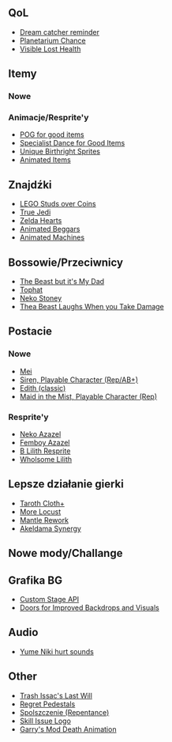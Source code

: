## QoL
* [Dream catcher reminder](https://steamcommunity.com/sharedfiles/filedetails/?id=2505751892)
* [Planetarium Chance](https://steamcommunity.com/sharedfiles/filedetails/?id=2489006943)
* [Visible Lost Health](https://steamcommunity.com/sharedfiles/filedetails/?id=2497320263)

## Itemy

### Nowe

### Animacje/Resprite'y
* [POG for good items](https://steamcommunity.com/sharedfiles/filedetails/?id=2490515687)
* [Specialist Dance for Good Items](https://steamcommunity.com/sharedfiles/filedetails/?id=2575911103)
* [Unique Birthright Sprites](https://steamcommunity.com/sharedfiles/filedetails/?id=2690434875)
* [Animated Items](https://steamcommunity.com/sharedfiles/filedetails/?id=2570913695)

## Znajdźki
* [LEGO Studs over Coins](https://steamcommunity.com/sharedfiles/filedetails/?id=2545704175)
* [True Jedi](https://steamcommunity.com/sharedfiles/filedetails/?id=2773086559)
* [Zelda Hearts](https://steamcommunity.com/sharedfiles/filedetails/?id=2501836327)
* [Animated Beggars](https://steamcommunity.com/sharedfiles/filedetails/?id=2623638283)
* [Animated Machines](https://steamcommunity.com/sharedfiles/filedetails/?id=2647693221)

## Bossowie/Przeciwnicy
* [The Beast but it's My Dad](https://steamcommunity.com/sharedfiles/filedetails/?id=2649074989)
* [Tophat](https://steamcommunity.com/sharedfiles/filedetails/?id=2406535024)
* [Neko Stoney](https://steamcommunity.com/sharedfiles/filedetails/?id=2487913555)
* [Thea Beast Laughs When you Take Damage](https://steamcommunity.com/sharedfiles/filedetails/?id=2751687643)

## Postacie

### Nowe
* [Mei](https://steamcommunity.com/sharedfiles/filedetails/?id=842051906)
* [Siren, Playable Character (Rep/AB+)](https://steamcommunity.com/sharedfiles/filedetails/?id=846760924)
* [Edith (classic)](https://steamcommunity.com/sharedfiles/filedetails/?id=2504934999)
* [Maid in the Mist, Playable Character (Rep)](https://steamcommunity.com/sharedfiles/filedetails/?id=2506805253)

### Resprite'y
* [Neko Azazel](https://steamcommunity.com/sharedfiles/filedetails/?id=2748361449)
* [Femboy Azazel]()
* [B Lilith Resprite](https://steamcommunity.com/sharedfiles/filedetails/?id=2508564566)
* [Wholsome Lilith](https://steamcommunity.com/sharedfiles/filedetails/?id=2501656670)

## Lepsze działanie gierki
* [Taroth Cloth+](https://steamcommunity.com/sharedfiles/filedetails/?id=2504085445)
* [More Locust](https://steamcommunity.com/sharedfiles/filedetails/?id=2491289467)
* [Mantle Rework](https://steamcommunity.com/sharedfiles/filedetails/?id=2665189152)
* [Akeldama Synergy](https://steamcommunity.com/sharedfiles/filedetails/?id=2661109135)

## Nowe mody/Challange

## Grafika BG
* [Custom Stage API](https://steamcommunity.com/sharedfiles/filedetails/?id=1348031964)
* [Doors for Improved Backdrops and Visuals](https://steamcommunity.com/sharedfiles/filedetails/?id=2754801041)
  

## Audio
* [Yume Niki hurt sounds](https://steamcommunity.com/sharedfiles/filedetails/?id=2802234645)

## Other
* [Trash Issac's Last Will](https://steamcommunity.com/sharedfiles/filedetails/?id=2489052276)
* [Regret Pedestals](https://steamcommunity.com/sharedfiles/filedetails/?id=2766379837)
* [Spolszczenie (Repentance)](https://steamcommunity.com/sharedfiles/filedetails/?id=2488075192)
* [Skill Issue Logo](https://steamcommunity.com/sharedfiles/filedetails/?id=2811034554)
* [Garry's Mod Death Animation](https://steamcommunity.com/sharedfiles/filedetails/?id=2788453409)



<style> @import url("style.css"); </style>
<script> 
document.getElementByClassName("h1").innerText = "Isaac Best Mods"


<script>